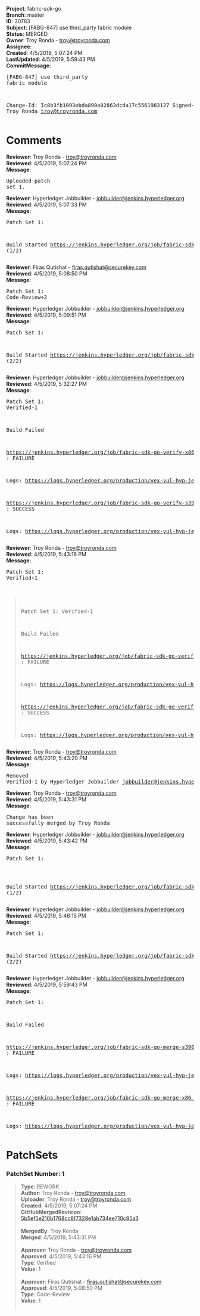 <strong>Project</strong>: fabric-sdk-go<br><strong>Branch</strong>: master<br><strong>ID</strong>: 30783<br><strong>Subject</strong>: [FABG-847] use third_party fabric module<br><strong>Status</strong>: MERGED<br><strong>Owner</strong>: Troy Ronda - troy@troyronda.com<br><strong>Assignee</strong>:<br><strong>Created</strong>: 4/5/2019, 5:07:24 PM<br><strong>LastUpdated</strong>: 4/5/2019, 5:59:43 PM<br><strong>CommitMessage</strong>:<br><pre>[FABG-847] use third_party fabric module

Change-Id: Ic8b3fb1093ebda890e02863dcda17c5561983127
Signed-off-by: Troy Ronda <troy@troyronda.com>
</pre><h1>Comments</h1><strong>Reviewer</strong>: Troy Ronda - troy@troyronda.com<br><strong>Reviewed</strong>: 4/5/2019, 5:07:24 PM<br><strong>Message</strong>: <pre>Uploaded patch set 1.</pre><strong>Reviewer</strong>: Hyperledger Jobbuilder - jobbuilder@jenkins.hyperledger.org<br><strong>Reviewed</strong>: 4/5/2019, 5:07:33 PM<br><strong>Message</strong>: <pre>Patch Set 1:

Build Started https://jenkins.hyperledger.org/job/fabric-sdk-go-verify-s390x/112/ (1/2)</pre><strong>Reviewer</strong>: Firas Qutishat - firas.qutishat@securekey.com<br><strong>Reviewed</strong>: 4/5/2019, 5:08:50 PM<br><strong>Message</strong>: <pre>Patch Set 1: Code-Review+2</pre><strong>Reviewer</strong>: Hyperledger Jobbuilder - jobbuilder@jenkins.hyperledger.org<br><strong>Reviewed</strong>: 4/5/2019, 5:09:51 PM<br><strong>Message</strong>: <pre>Patch Set 1:

Build Started https://jenkins.hyperledger.org/job/fabric-sdk-go-verify-x86_64/79/ (2/2)</pre><strong>Reviewer</strong>: Hyperledger Jobbuilder - jobbuilder@jenkins.hyperledger.org<br><strong>Reviewed</strong>: 4/5/2019, 5:32:27 PM<br><strong>Message</strong>: <pre>Patch Set 1: Verified-1

Build Failed 

https://jenkins.hyperledger.org/job/fabric-sdk-go-verify-x86_64/79/ : FAILURE

Logs: https://logs.hyperledger.org/production/vex-yul-hyp-jenkins-3/fabric-sdk-go-verify-x86_64/79

https://jenkins.hyperledger.org/job/fabric-sdk-go-verify-s390x/112/ : SUCCESS

Logs: https://logs.hyperledger.org/production/vex-yul-hyp-jenkins-3/fabric-sdk-go-verify-s390x/112</pre><strong>Reviewer</strong>: Troy Ronda - troy@troyronda.com<br><strong>Reviewed</strong>: 4/5/2019, 5:43:16 PM<br><strong>Message</strong>: <pre>Patch Set 1: Verified+1

> Patch Set 1: Verified-1
> 
> Build Failed 
> 
> https://jenkins.hyperledger.org/job/fabric-sdk-go-verify-x86_64/79/ : FAILURE
> 
> Logs: https://logs.hyperledger.org/production/vex-yul-hyp-jenkins-3/fabric-sdk-go-verify-x86_64/79
> 
> https://jenkins.hyperledger.org/job/fabric-sdk-go-verify-s390x/112/ : SUCCESS
> 
> Logs: https://logs.hyperledger.org/production/vex-yul-hyp-jenkins-3/fabric-sdk-go-verify-s390x/112</pre><strong>Reviewer</strong>: Troy Ronda - troy@troyronda.com<br><strong>Reviewed</strong>: 4/5/2019, 5:43:20 PM<br><strong>Message</strong>: <pre>Removed Verified-1 by Hyperledger Jobbuilder <jobbuilder@jenkins.hyperledger.org>
</pre><strong>Reviewer</strong>: Troy Ronda - troy@troyronda.com<br><strong>Reviewed</strong>: 4/5/2019, 5:43:31 PM<br><strong>Message</strong>: <pre>Change has been successfully merged by Troy Ronda</pre><strong>Reviewer</strong>: Hyperledger Jobbuilder - jobbuilder@jenkins.hyperledger.org<br><strong>Reviewed</strong>: 4/5/2019, 5:43:42 PM<br><strong>Message</strong>: <pre>Patch Set 1:

Build Started https://jenkins.hyperledger.org/job/fabric-sdk-go-merge-s390x/18/ (1/2)</pre><strong>Reviewer</strong>: Hyperledger Jobbuilder - jobbuilder@jenkins.hyperledger.org<br><strong>Reviewed</strong>: 4/5/2019, 5:46:15 PM<br><strong>Message</strong>: <pre>Patch Set 1:

Build Started https://jenkins.hyperledger.org/job/fabric-sdk-go-merge-x86_64/18/ (2/2)</pre><strong>Reviewer</strong>: Hyperledger Jobbuilder - jobbuilder@jenkins.hyperledger.org<br><strong>Reviewed</strong>: 4/5/2019, 5:59:43 PM<br><strong>Message</strong>: <pre>Patch Set 1:

Build Failed 

https://jenkins.hyperledger.org/job/fabric-sdk-go-merge-s390x/18/ : FAILURE

Logs: https://logs.hyperledger.org/production/vex-yul-hyp-jenkins-3/fabric-sdk-go-merge-s390x/18

https://jenkins.hyperledger.org/job/fabric-sdk-go-merge-x86_64/18/ : FAILURE

Logs: https://logs.hyperledger.org/production/vex-yul-hyp-jenkins-3/fabric-sdk-go-merge-x86_64/18</pre><h1>PatchSets</h1><h3>PatchSet Number: 1</h3><blockquote><strong>Type</strong>: REWORK<br><strong>Author</strong>: Troy Ronda - troy@troyronda.com<br><strong>Uploader</strong>: Troy Ronda - troy@troyronda.com<br><strong>Created</strong>: 4/5/2019, 5:07:24 PM<br><strong>GitHubMergedRevision</strong>: [5b5ef5e210b1768cc8f7328e1ab734ee710c85a3](https://github.com/hyperledger/fabric-sdk-go/commit/5b5ef5e210b1768cc8f7328e1ab734ee710c85a3)<br><br><strong>MergedBy</strong>: Troy Ronda<br><strong>Merged</strong>: 4/5/2019, 5:43:31 PM<br><br><strong>Approver</strong>: Troy Ronda - troy@troyronda.com<br><strong>Approved</strong>: 4/5/2019, 5:43:16 PM<br><strong>Type</strong>: Verified<br><strong>Value</strong>: 1<br><br><strong>Approver</strong>: Firas Qutishat - firas.qutishat@securekey.com<br><strong>Approved</strong>: 4/5/2019, 5:08:50 PM<br><strong>Type</strong>: Code-Review<br><strong>Value</strong>: 1<br><br></blockquote>